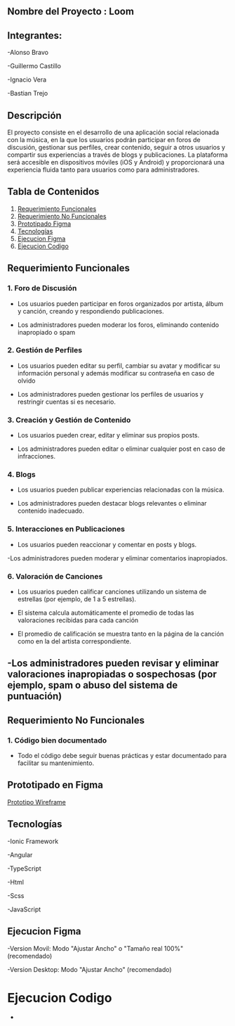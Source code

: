 ## Nombre del Proyecto : Loom

## Integrantes:

-Alonso Bravo

-Guillermo Castillo

-Ignacio Vera

-Bastian Trejo

## Descripción

El proyecto consiste en el desarrollo de una aplicación social relacionada con la música, en la que los usuarios podrán participar en foros de discusión, gestionar sus perfiles, crear contenido, seguir a otros usuarios y compartir sus experiencias a través de blogs y publicaciones. La plataforma será accesible en dispositivos móviles (iOS y Android) y proporcionará una experiencia fluida tanto para usuarios como para administradores.

## Tabla de Contenidos

1. [Requerimiento Funcionales](#RequerimientoFuncionales)
2. [Requerimiento No Funcionales](#RequerimientoFuncionales)
3. [Prototipado Figma](#prototipadofigma)
4. [Tecnologías](#tecnologías)
5. [Ejecucion Figma](#EjecucionFigma)
6. [Ejecucion Codigo](#EjecucionCodigo)


## Requerimiento Funcionales

### 1. **Foro de Discusión**
- Los usuarios pueden participar en foros organizados por artista, álbum y canción, creando y respondiendo publicaciones.

- Los administradores pueden moderar los foros, eliminando contenido inapropiado o spam

### 2. **Gestión de Perfiles**
- Los usuarios pueden editar su perfil, cambiar su avatar y modificar su información personal y además modificar su contraseña en caso de olvido

- Los administradores pueden gestionar los perfiles de usuarios y restringir cuentas si es necesario.

### 3. **Creación y Gestión de Contenido**
- Los usuarios pueden crear, editar y eliminar sus propios posts.

- Los administradores pueden editar o eliminar cualquier post en caso de infracciones.

### 4. **Blogs**
- Los usuarios pueden publicar experiencias relacionadas con la música.

- Los administradores pueden destacar blogs relevantes o eliminar contenido inadecuado.

### 5. **Interacciones en Publicaciones**
- Los usuarios pueden reaccionar y comentar en posts y blogs.

-Los administradores pueden moderar y eliminar comentarios inapropiados.

### 6. **Valoración de Canciones**
- Los usuarios pueden calificar canciones utilizando un sistema de estrellas (por ejemplo, de 1 a 5 estrellas).

- El sistema calcula automáticamente el promedio de todas las valoraciones recibidas para cada canción
- El promedio de calificación se muestra tanto en la página de la canción como en la del artista correspondiente.

-Los administradores pueden revisar y eliminar valoraciones inapropiadas o sospechosas (por ejemplo, spam o abuso del sistema de puntuación)
---
## Requerimiento No Funcionales
### 1. **Código bien documentado**
- Todo el código debe seguir buenas prácticas y estar documentado para facilitar su mantenimiento.



## Prototipado en Figma

[Prototipo Wireframe](https://www.figma.com/design/c12AqR9wC7sIIHifFiIyvw/Proyecto-web?node-id=0-1&p=f&t=mb0J5meeJrTHRfmV-0)



## Tecnologías

-Ionic Framework

-Angular

-TypeScript

-Html

-Scss

-JavaScript

## Ejecucion Figma 

-Version Movil: Modo "Ajustar Ancho" o "Tamaño real 100%" (recomendado)

-Version Desktop: Modo "Ajustar Ancho" (recomendado)

# Ejecucion Codigo

-

